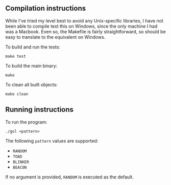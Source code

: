 ## Compilation instructions

While I've tried my level best to avoid any Unix-specific libraries, I have not been able to compile test this on Windows, since
the only machine I had was a Macbook. Even so, the Makefile is fairly straightforward, so should be easy to translate to the equivalent on Windows.

To build and run the tests:
```
make test
```

To build the main binary:
```
make
```

To clean all built objects:
```
make clean
```

## Running instructions

To run the program:
```
./gol <pattern>
```

The following `pattern` values are supported:
- `RANDOM`
- `TOAD`
- `BLINKER`
- `BEACON`

If no argument is provided, `RANDOM` is executed as the default.
